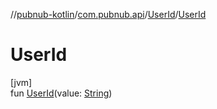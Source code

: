 //[pubnub-kotlin](../../../index.md)/[com.pubnub.api](../index.md)/[UserId](index.md)/[UserId](-user-id.md)

# UserId

[jvm]\
fun [UserId](-user-id.md)(value: [String](https://kotlinlang.org/api/latest/jvm/stdlib/kotlin/-string/index.html))
